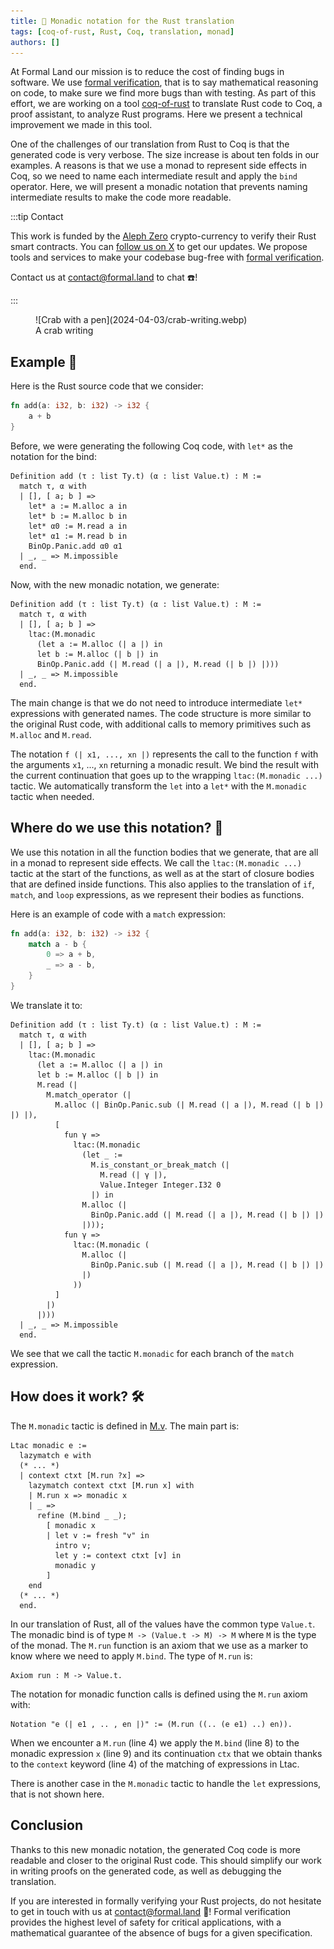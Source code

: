 ```yaml
---
title: 🦀 Monadic notation for the Rust translation
tags: [coq-of-rust, Rust, Coq, translation, monad]
authors: []
---
```


At Formal Land our mission is to reduce the cost of finding bugs in software. We use [formal verification](https://runtimeverification.com/blog/formal-verification-lore), that is to say mathematical reasoning on code, to make sure we find more bugs than with testing. As part of this effort, we are working on a tool [coq-of-rust](https://github.com/formal-land/coq-of-rust) to translate Rust code to Coq, a proof assistant, to analyze Rust programs. Here we present a technical improvement we made in this tool.

One of the challenges of our translation from Rust to Coq is that the generated code is very verbose. The size increase is about ten folds in our examples. A reasons is that we use a monad to represent side effects in Coq, so we need to name each intermediate result and apply the `bind` operator. Here, we will present a monadic notation that prevents naming intermediate results to make the code more readable.

<!-- truncate -->

:::tip Contact

This work is funded by the [Aleph Zero](https://alephzero.org/) crypto-currency to verify their Rust smart contracts. You can [follow us on X](https://twitter.com/LandFoobar) to get our updates. We propose tools and services to make your codebase bug-free with [formal verification](https://en.wikipedia.org/wiki/Formal_verification).

Contact us at&nbsp;[&#099;&#111;&#110;&#116;&#097;&#099;&#116;&#064;formal&#046;&#108;&#097;&#110;&#100;](mailto:contact@formal.land) to chat&nbsp;☎️!

:::

<figure>
  ![Crab with a pen](2024-04-03/crab-writing.webp)
  <figcaption>A crab writing</figcaption>
</figure>

## Example 🔎

Here is the Rust source code that we consider:

```rust
fn add(a: i32, b: i32) -> i32 {
    a + b
}
```

Before, we were generating the following Coq code, with `let*` as the notation for the bind:

```coq
Definition add (τ : list Ty.t) (α : list Value.t) : M :=
  match τ, α with
  | [], [ a; b ] =>
    let* a := M.alloc a in
    let* b := M.alloc b in
    let* α0 := M.read a in
    let* α1 := M.read b in
    BinOp.Panic.add α0 α1
  | _, _ => M.impossible
  end.
```

Now, with the new monadic notation, we generate:

```coq
Definition add (τ : list Ty.t) (α : list Value.t) : M :=
  match τ, α with
  | [], [ a; b ] =>
    ltac:(M.monadic
      (let a := M.alloc (| a |) in
      let b := M.alloc (| b |) in
      BinOp.Panic.add (| M.read (| a |), M.read (| b |) |)))
  | _, _ => M.impossible
  end.
```

The main change is that we do not need to introduce intermediate&nbsp;`let*` expressions with generated names. The code structure is more similar to the original Rust code, with additional calls to memory primitives such as `M.alloc` and&nbsp;`M.read`.

The notation&nbsp;`f (| x1, ..., xn |)` represents the call to the function&nbsp;`f` with the arguments&nbsp;`x1`, ..., `xn` returning a monadic result. We bind the result with the current continuation that goes up to the wrapping `ltac:(M.monadic ...)` tactic. We automatically transform the `let` into a `let*` with the `M.monadic` tactic when needed.

## Where do we use this notation? 🤔

We use this notation in all the function bodies that we generate, that are all in a monad to represent side effects. We call the `ltac:(M.monadic ...)` tactic at the start of the functions, as well as at the start of closure bodies that are defined inside functions. This also applies to the translation of `if`, `match`, and `loop` expressions, as we represent their bodies as functions.

Here is an example of code with a `match` expression:

```rust
fn add(a: i32, b: i32) -> i32 {
    match a - b {
        0 => a + b,
        _ => a - b,
    }
}
```

We translate it to:

```coq
Definition add (τ : list Ty.t) (α : list Value.t) : M :=
  match τ, α with
  | [], [ a; b ] =>
    ltac:(M.monadic
      (let a := M.alloc (| a |) in
      let b := M.alloc (| b |) in
      M.read (|
        M.match_operator (|
          M.alloc (| BinOp.Panic.sub (| M.read (| a |), M.read (| b |) |) |),
          [
            fun γ =>
              ltac:(M.monadic
                (let _ :=
                  M.is_constant_or_break_match (|
                    M.read (| γ |),
                    Value.Integer Integer.I32 0
                  |) in
                M.alloc (|
                  BinOp.Panic.add (| M.read (| a |), M.read (| b |) |)
                |)));
            fun γ =>
              ltac:(M.monadic (
                M.alloc (|
                  BinOp.Panic.sub (| M.read (| a |), M.read (| b |) |)
                |)
              ))
          ]
        |)
      |)))
  | _, _ => M.impossible
  end.
```

We see that we call the tactic `M.monadic` for each branch of the `match` expression.

## How does it work? 🛠️

The `M.monadic` tactic is defined in [M.v](https://github.com/formal-land/coq-of-rust/blob/main/CoqOfRust/M.v). The main part is:

```coq showLineNumbers
Ltac monadic e :=
  lazymatch e with
  (* ... *)
  | context ctxt [M.run ?x] =>
    lazymatch context ctxt [M.run x] with
    | M.run x => monadic x
    | _ =>
      refine (M.bind _ _);
        [ monadic x
        | let v := fresh "v" in
          intro v;
          let y := context ctxt [v] in
          monadic y
        ]
    end
  (* ... *)
  end.
```

In our translation of Rust, all of the values have the common type&nbsp;`Value.t`. The monadic bind is of type `M -> (Value.t -> M) -> M` where&nbsp;`M` is the type of the monad. The `M.run` function is an axiom that we use as a marker to know where we need to apply `M.bind`. The type of `M.run` is:

```coq
Axiom run : M -> Value.t.
```

The notation for monadic function calls is defined using the `M.run` axiom with:

```coq
Notation "e (| e1 , .. , en |)" := (M.run ((.. (e e1) ..) en)).
```

When we encounter a `M.run` (line 4) we apply the `M.bind` (line 8) to the monadic expression `x` (line 9) and its continuation `ctx` that we obtain thanks to the `context` keyword (line 4) of the matching of expressions in Ltac.

There is another case in the `M.monadic` tactic to handle the `let` expressions, that is not shown here.

## Conclusion

Thanks to this new monadic notation, the generated Coq code is more readable and closer to the original Rust code. This should simplify our work in writing proofs on the generated code, as well as debugging the translation.

If you are interested in formally verifying your Rust projects, do not hesitate to get in touch with us at&nbsp;[&#099;&#111;&#110;&#116;&#097;&#099;&#116;&#064;formal&#046;&#108;&#097;&#110;&#100;](mailto:contact@formal.land)&nbsp;💌! Formal verification provides the highest level of safety for critical applications, with a mathematical guarantee of the absence of bugs for a given specification.
